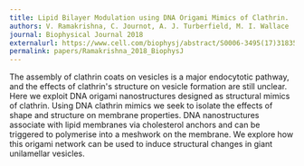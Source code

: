 ```yaml
---
title: Lipid Bilayer Modulation using DNA Origami Mimics of Clathrin.
authors: V. Ramakrishna, C. Journot, A. J. Turberfield, M. I. Wallace
journal: Biophysical Journal 2018
externalurl: https://www.cell.com/biophysj/abstract/S0006-3495(17)31835-0
permalink: papers/Ramakrishna_2018_BiophysJ
---
```

The assembly of clathrin coats on vesicles is a major endocytotic pathway, and the effects of clathrin's structure on vesicle formation are still unclear. Here we exploit DNA origami nanostructures designed as structural mimics of clathrin. Using DNA clathrin mimics we seek to isolate the effects of shape and structure on membrane properties. DNA nanostructures associate with lipid membranes via cholesterol anchors and can be triggered to polymerise into a meshwork on the membrane. We explore how this origami network can be used to induce structural changes in giant unilamellar vesicles.
